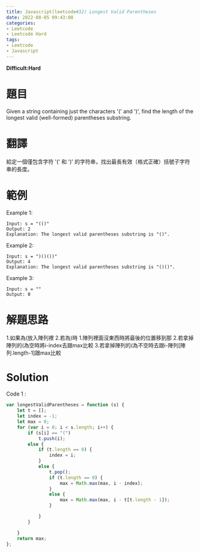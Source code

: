 ```yaml
---
title: Javascript(leetcode#32) Longest Valid Parentheses
date: 2022-08-05 09:43:08
categories: 
- Leetcode 
- Leetcode Hard 
tags:
- Leetcode
- Javascript
---
```


**Difficult:Hard**


# 題目
Given a string containing just the characters '(' and ')', find the length of the longest valid (well-formed) parentheses substring.
<!--more-->
# 翻譯
給定一個僅包含字符 '(' 和 ')' 的字符串，找出最長有效（格式正確）括號子字符串的長度。


# 範例

Example 1:
```
Input: s = "(()"
Output: 2
Explanation: The longest valid parentheses substring is "()".
```

Example 2:
```
Input: s = ")()())"
Output: 4
Explanation: The longest valid parentheses substring is "()()".
```

Example 3:
```
Input: s = ""
Output: 0
```


# 解題思路
1.如果為(放入陣列裡
2.若為)時
 1.陣列裡面沒東西時將最後的位置移到那
 2.若拿掉陣列的(為空時將i-index去跟max比較
 3.若拿掉陣列的(為不空時去跟i-陣列[陣列.length-1]跟max比較
# Solution
Code 1 :
```Javascript
var longestValidParentheses = function (s) {
    let t = [];
    let index = -1;
    let max = 0;
    for (var i = 0; i < s.length; i++) {
        if (s[i] == "(")
            t.push(i);
        else {
            if (t.length == 0) {
                index = i;
            }
            else {
                t.pop();
                if (t.length == 0) {
                    max = Math.max(max, i - index);
                }
                else {
                    max = Math.max(max, i - t[t.length - 1]);
                }

            }
        }

    }
    return max;
};

```